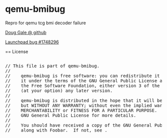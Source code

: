 # qemu-bmibug
Repro for qemu tcg bmi decoder failure

[Doug Gale @ github](https://www.github.com/doug65536)

[Launchpad bug #1748296](https://bugs.launchpad.net/qemu/+bug/1748296)

== License

<pre>

// This file is part of qemu-bmibug.
//
//    qemu-bmibug is free software: you can redistribute it and/or modify
//    it under the terms of the GNU General Public License as published by
//    the Free Software Foundation, either version 3 of the License, or
//    (at your option) any later version.
//
//    qemu-bmibug is distributed in the hope that it will be useful,
//    but WITHOUT ANY WARRANTY; without even the implied warranty of
//    MERCHANTABILITY or FITNESS FOR A PARTICULAR PURPOSE.  See the
//    GNU General Public License for more details.
//
//    You should have received a copy of the GNU General Public License
//    along with Foobar.  If not, see <https://www.gnu.org/licenses/>.
</pre>

